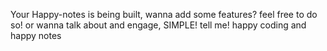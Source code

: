 <p>Your Happy-notes is being built, wanna add some features? feel free to do so! or wanna talk about and engage, SIMPLE! tell me!  happy coding and happy notes</p>
 

